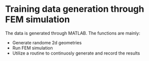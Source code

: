 # Training data generation through FEM simulation


The data is generated through MATLAB. The functions are mainly: 
* Generate randome 2d geometries
* Run FEM simulation
* Utilize a routine to continuosly generate and record the results
